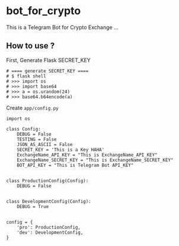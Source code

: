 # bot_for_crypto
This is a Telegram Bot for Crypto Exchange ... 

## How to use ?

First, Generate Flask SECRET_KEY 

```
# ==== generate SECRET_KEY ====
# $ flask shell
# >>> import os
# >>> import base64
# >>> a = os.urandom(24)
# >>> base64.b64encode(a)
```

Create ```app/config.py```

```
import os

class Config:
    DEBUG = False
    TESTING = False
    JSON_AS_ASCII = False
    SECRET_KEY = 'This is a Key HAHA'
    ExchangeName_API_KEY = "This is ExchangeName_API_KEY"
    ExchangeName_SECRET_KEY = "This is ExchangeName_SECRET_KEY"
    BOT_API_KEY = "This is Telegram Bot API_KEY"


class ProductionConfig(Config):
    DEBUG = False


class DevelopmentConfig(Config):
    DEBUG = True


config = {
    'pro': ProductionConfig,
    'dev': DevelopmentConfig,
}
```